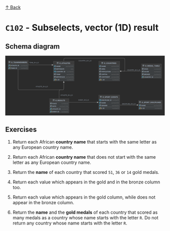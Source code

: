 [↑ Back](./README.md)

# `C102` - Subselects, vector (1D) result

## Schema diagram

![Schema diagram](./img/olympics-schema.png)

## Exercises

1. Return each African **country name** that starts with the same letter as any European country name.

1. Return each African **country name** that does not start with the same letter as any European country name.

1. Return the **name** of each country that scored `51`, `36` or `14` gold medals.

1. Return each value which appears in the gold and in the bronze column too.

1. Return each value which appears in the gold column, while does not appear in the bronze column.

1. Return the **name** and the **gold medals** of each country that scored as many medals as a country whose name starts with the letter `R`. Do not return any country whose name starts with the letter `R`.
